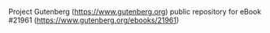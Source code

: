Project Gutenberg (https://www.gutenberg.org) public repository for eBook #21961 (https://www.gutenberg.org/ebooks/21961)
